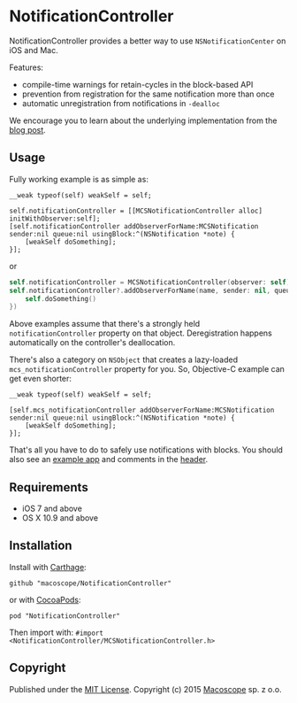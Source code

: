 # NotificationController

<!--[![Build Status](https://travis-ci.org/macoscope/NotificationController.svg?branch=master)][travis]-->
<!--[![Carthage compatible](https://img.shields.io/badge/Carthage-compatible-4BC51D.svg?style=flat)][carthage]-->

NotificationController provides a better way to use `NSNotificationCenter` on iOS and Mac.

Features:

- compile-time warnings for retain-cycles in the block-based API
- prevention from registration for the same notification more than once
- automatic unregistration from notifications in `-dealloc`

We encourage you to learn about the underlying implementation from the [blog post][].

  [travis]: https://travis-ci.org/macoscope/NotificationController
  [carthage]: https://github.com/Carthage/Carthage
  [blog post]:  http://macoscope.com/blog/improving-notification-center/

## Usage

Fully working example is as simple as:

```obj-c
__weak typeof(self) weakSelf = self;

self.notificationController = [[MCSNotificationController alloc] initWithObserver:self];
[self.notificationController addObserverForName:MCSNotification sender:nil queue:nil usingBlock:^(NSNotification *note) {
    [weakSelf doSomething];
}];
```

or

```swift
self.notificationController = MCSNotificationController(observer: self)
self.notificationController?.addObserverForName(name, sender: nil, queue: nil, usingBlock: {  [weak self] (_) -> Void in
    self.doSomething()
})
```

Above examples assume that there's a strongly held `notificationController` property on that object.
Deregistration happens automatically on the controller's deallocation.

There's also a category on `NSObject` that creates a lazy-loaded `mcs_notificationController` property for you. So, Objective-C example can get even shorter:

```obj-c
__weak typeof(self) weakSelf = self;

[self.mcs_notificationController addObserverForName:MCSNotification sender:nil queue:nil usingBlock:^(NSNotification *note) {
    [weakSelf doSomething];
}];
```

That's all you have to do to safely use notifications with blocks. You should also see an [example app][] and comments in the [header][].

  [example app]: https://github.com/macoscope/NotificationController/tree/master/ExampleApp
  [header]: https://github.com/macoscope/NotificationController/blob/master/MCSNotificationController/MCSNotificationController.h

## Requirements

 * iOS 7 and above
 * OS X 10.9 and above

## Installation

Install with [Carthage]:

    github "macoscope/NotificationController"

or with [CocoaPods]:

    pod "NotificationController"

Then import with: `#import <NotificationController/MCSNotificationController.h>`

  [Carthage]: https://github.com/Carthage/Carthage
  [CocoaPods]: https://cocoapods.org/

## Copyright

Published under the [MIT License](LICENSE).
Copyright (c) 2015 [Macoscope][] sp. z o.o.

  [Macoscope]: http://macoscope.com

